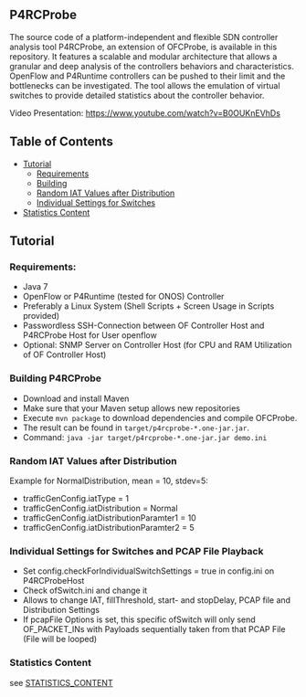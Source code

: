 ## P4RCProbe

The source code of a platform-independent and flexible SDN controller analysis tool P4RCProbe, an extension of OFCProbe, is available in this repository. It features 
a scalable and modular architecture that allows a granular and deep analysis of the controllers behaviors and 
characteristics. OpenFlow and P4Runtime controllers can be pushed to their limit and the bottlenecks can be investigated.
The tool allows the emulation of virtual switches to provide detailed statistics about the controller 
behavior.

Video Presentation: https://www.youtube.com/watch?v=B0OUKnEVhDs

## Table of Contents
- [Tutorial](#tut)
  - [Requirements](#req)
  - [Building](#building)
  - [Random IAT Values after Distribution](#radomdistri)
  - [Individual Settings for Switches](#indipcap)
- [Statistics Content](#statcontent)


## <a name="tut"></a>Tutorial

### <a name="req"></a>Requirements:

- Java 7
- OpenFlow or P4Runtime (tested for ONOS) Controller
- Preferably a Linux System (Shell Scripts + Screen Usage in Scripts provided)
- Passwordless SSH-Connection between OF Controller Host and P4RCProbe Host for User openflow
- Optional: SNMP Server on Controller Host (for CPU and RAM Utilization of OF Controller Host)

### <a name="building"></a>Building P4RCProbe

- Download and install Maven
- Make sure that your Maven setup allows new repositories
- Execute `mvn package` to download dependencies and compile OFCProbe.
- The result can be found in `target/p4rcprobe-*.one-jar.jar`.
- Command: `java -jar target/p4rcprobe-*.one-jar.jar demo.ini`


### <a name="randomdistri"></a>Random IAT Values after Distribution

Example for NormalDistribution, mean = 10, stdev=5:

* trafficGenConfig.iatType = 1
* trafficGenConfig.iatDistribution = Normal
* trafficGenConfig.iatDistributionParamter1 = 10
* trafficGenConfig.iatDistributionParamter2 = 5

### <a name="indipcap"></a>Individual Settings for Switches and PCAP File Playback

* Set config.checkForIndividualSwitchSettings = true in config.ini on P4RCProbeHost
* Check ofSwitch.ini and change it
* Allows to change IAT, fillThreshold, start- and stopDelay, PCAP file and Distribution Settings
* If pcapFile Options is set, this specific ofSwitch will only send OF_PACKET_INs with Payloads sequentially taken from that PCAP File (File will be looped)


### <a name="statcontent"></a>Statistics Content

see [STATISTICS_CONTENT](https://github.com/tum-lkn/P4RCProbe/blob/master/STATISTICS_CONTENT.md)
